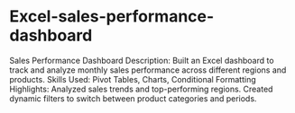 # Excel-sales-performance-dashboard
Sales Performance Dashboard
Description: Built an Excel dashboard to track and analyze monthly sales performance across 
different regions and products. 
Skills Used: Pivot Tables, Charts, Conditional Formatting 
Highlights: Analyzed sales trends and top-performing regions. Created dynamic filters to 
switch between product categories and periods. 
